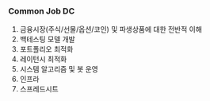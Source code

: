 ### Common Job DC
1. 금융시장(주식/선물/옵션/코인) 및 파생상품에 대한 전반적 이해
2. 백테스팅 모델 개발
3. 포트폴리오 최적화
4. 레이턴시 최적화
5. 시스템 알고리즘 및 봇 운영
6. 인프라
7. 스프레드시트

